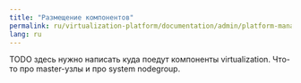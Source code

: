 ```yaml
---
title: "Размещение компонентов"
permalink: ru/virtualization-platform/documentation/admin/platform-management/control-plane-settings/placement-management.html
lang: ru
---
```


TODO здесь нужно написать куда поедут компоненты virtualization. Что-то про master-узлы и про system nodegroup.
